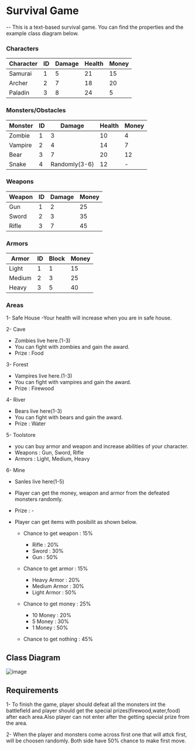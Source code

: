 # Survival Game
-- This is a text-based survival game.
You can find the properties and the example class diagram below.

### Characters

| Character      | ID            | Damage        | Health        | Money         |
| ------------- | ------------- |-------------- |---------------|---------------|
| Samurai       | 1             | 5             | 21            | 15            |
| Archer        | 2             | 7             | 18            | 20            |
| Paladin       | 3             | 8             | 24            | 5             |

### Monsters/Obstacles

| Monster       | ID            | Damage        | Health        | Money         |
| ------------- | ------------- |-------------- |---------------|---------------|
| Zombie        | 1             | 3             | 10            | 4             |
| Vampire       | 2             | 4             | 14            | 7             |
| Bear          | 3             | 7             | 20            | 12            |
| Snake         | 4             | Randomly(3-6) | 12            | -             |


### Weapons

| Weapon        | ID            | Damage        | Money         |
| ------------- | ------------- |-------------- |---------------|
| Gun           | 1             | 2             | 25            |
| Sword         | 2             | 3             | 35            |
| Rifle         | 3             | 7             | 45            | 

### Armors

| Armor         | ID            | Block        | Money         |
| ------------- | ------------- |-------------- |---------------|
| Light         | 1             | 1             | 15            |
| Medium        | 2             | 3             | 25            |
| Heavy         | 3             | 5             | 40            | 


### Areas

1- Safe House
 -Your health will increase when you are in safe house.
 
2- Cave
 - Zombies live here.(1-3)
 - You can fight with zombies and gain the award.
 - Prize : Food
 
3- Forest
 - Vampires live here.(1-3)
 - You can fight with vampires and gain the award.
 - Prize : Firewood

4- River
 - Bears live here(1-3)
 - You can fight with bears and gain the award.
 - Prize : Water
 
5- Toolstore
 - you can buy armor and weapon and increase abilities of your character.
 - Weapons : Gun, Sword, Rifle
 - Armors : Light, Medium, Heavy

6- Mine
 - Sanles live here(1-5)
 - Player can get the money, weapon and armor from the defeated monsters randomly.
 - Prize : -

 - Player can get items with posibilit as shown below.
  
   - Chance to get weapon : 15%
     - Rifle : 20%
     - Sword : 30%
     - Gun : 50%

   - Chance to get armor : 15%
     - Heavy Armor : 20%
     - Medium Armor : 30%
     - Light Armor : 50%

   - Chance to get money : 25%
     - 10 Money : 20%
     - 5 Money : 30%
     - 1 Money : 50%

   - Chance to get nothing : 45%

 
 
 ## Class Diagram
 ![image](https://user-images.githubusercontent.com/36278457/153771770-2fbabc67-95a5-4cac-8244-38b7db06a018.png)
 
 ## Requirements
 1- To finish the game, player should defeat all the monsters int the battlefield and player should get the special prizes(firewood,water,food) after each area.Also player can not enter after the getting special prize from the area.
 
 2- When the player and monsters come across first one that will attck first, will be choosen randomly. Both side have 50% chance to make first move.
 
 
 
